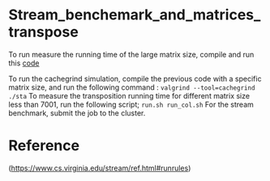 # Stream_benchemark_and_matrices_transpose
To run measure the running time of the large matrix size, compile and run this [code](https://github.com/B23579/Stream_benchemark_and_matrices_transpose/blob/main/caches_miss_check.cpp)

To run the cachegrind simulation, compile the previous code with a specific matrix size, and run the following command :
``
valgrind --tool=cachegrind ./sta
``
To measure the transposition running time for different matrix size less than 7001, run the following script;
``
run.sh
run_col.sh
``
For the stream benchmark, submit the job to the cluster. 

# Reference
(https://www.cs.virginia.edu/stream/ref.html#runrules)
